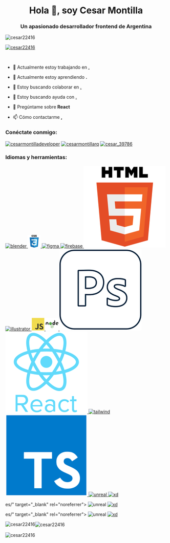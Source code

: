 
<h1 align="center">Hola 👋, soy Cesar Montilla</h1>
<h3 align="center">Un apasionado desarrollador frontend de Argentina</h3>

<p align="left"> <img src="https://komarev.com/ghpvc/?username=cesar22416&label=Profile%20views&color=0e75b6&style=flat" alt="cesar22416" /> </p>

<p align="left"> <a href="https://github.com/ryo-ma/github-profile-trophy"><img src="https://github-profile-trophy.vercel.app/?username=cesar22416" alt="cesar22416" /></a> </p>

<p align="left"> <a href="https://twitter.com/" target="blank"><img src="https://img.shields.io/twitter/follow/?logo=twitter&style=for-the-badge" alt="" /></a> </p>

- 🔭 Actualmente estoy trabajando en [.](.)

- 🌱 Actualmente estoy aprendiendo **.**

- 👯 Estoy buscando colaborar en [.](.)

- 🤝 Estoy buscando ayuda con [.](.)

- 💬 Pregúntame sobre **React**

- 📫 Cómo contactarme **,**

<h3 align="left">Conéctate conmigo:</h3>
<p align="left">
<a href="https://linkedin.com/in/cesarmontilladeveloper" target="blank"><img align="center" src="https://raw.githubusercontent.com/rahuldkjain/github-profile-readme-generator/master/src/images/icons/Social/linked-in-alt.svg" alt="cesarmontilladeveloper" altura="30" ancho="40" /></a>
<a href="https://instagram.com/cesarmontillarq" objetivo="blank"><img align="center" src="https://raw.githubusercontent.com/rahuldkjain/github-profile-readme-generator/master/src/images/icons/Social/instagram.svg" alt="cesarmontillarq" altura="30" ancho="40" /></a>
<a href="https://discord.gg/cesar_39786" objetivo="blank"><img align="center" src="https://raw.githubusercontent.com/rahuldkjain/github-profile-readme-generator/master/src/images/icons/Social/discord.svg" alt="cesar_39786" altura="30" ancho="40" /></a>
</p>

<h3 align="left">Idiomas y herramientas:</h3>
<p align="left"> <a href="https://www.blender.org/" target="_blank" rel="noreferrer"> <img src="https://download.blender.org/branding/community/blender_community_badge_white.svg" alt="blender" width="40" height="40"/> </a> <a href="https://www.w3schools.com/css/" target="_blank" rel="noreferrer"> <img src="https://raw.githubusercontent.com/devicons/devicon/master/icons/css3/css3-original-wordmark.svg" alt="css3" width="40" height="40"/> </a> <a href="https://www.figma.com/" target="_blank" rel="noreferrer"> <img src="https://www.vectorlogo.zone/logos/figma/figma-icon.svg" alt="figma" ancho="40" alto="40"/> </a> <a href="https://firebase.google.com/" target="_blank" rel="noreferrer"> <img src="https://www.vectorlogo.zone/logos/firebase/firebase-icon.svg" alt="firebase" ancho="40" alto="40"/> </a> <a href="https://www.w3.org/html/" target="_blank" rel="noreferrer"> <img src="https://raw.githubusercontent.com/devicons/devicon/master/icons/html5/html5-original-wordmark.svg" alt="html5" ancho="40" alto="40"/> </a> <a href="https://www.adobe.com/es/productos/illustrator.html" target="_blank" rel="noreferrer"> <img src="https://www.vectorlogo.zone/logos/adobe_illustrator/adobe_illustrator-icon.svg" alt="illustrator" width="40" height="40"/> </a> <a href="https://developer.mozilla.org/es-ES/docs/Web/JavaScript" target="_blank" rel="noreferrer"> <img src="https://raw.githubusercontent.com/devicons/devicon/master/icons/javascript/javascript-original.svg" alt="javascript" width="40" height="40"/> </a> <a href="https://nodejs.org" target="_blank" rel="noreferrer"> <img src="https://raw.githubusercontent.com/devicons/devicon/master/icons/nodejs/nodejs-original-wordmark.svg" alt="nodejs" width="40" height="40"/> </a> <a href="https://www.photoshop.com/es" target="_blank" rel="noreferrer"> <img src="https://raw.githubusercontent.com/devicons/devicon/master/icons/photoshop/photoshop-line.svg" alt="photoshop" ancho="40" alto="40"/> </a> <a href="https://reactjs.org/" target="_blank" rel="noreferrer"> <img src="https://raw.githubusercontent.com/devicons/devicon/master/icons/react/react-original-wordmark.svg" alt="react" ancho="40" alto="40"/> </a> <a href="https://tailwindcss.com/" target="_blank" rel="noreferrer"> <img src="https://www.vectorlogo.zone/logos/tailwindcss/tailwindcss-icon.svg" alt="tailwind" ancho="40" alto="40"/> </a> <a href="https://www.typescriptlang.org/" target="_blank" rel="noreferrer"> <img src="https://raw.githubusercontent.com/devicons/devicon/master/icons/typescript/typescript-original.svg" alt="typescript" ancho="40" alto="40"/> </a> <a href="https://unrealengine.com/" target="_blank" rel="noreferrer"> <img src="https://raw.githubusercontent.com/kenangundogan/fontisto/036b7eca71aab1bef8e6a0518f7329f13ed62f6b/icons/svg/brand/unreal-engine.svg" alt="unreal" ancho="40" alto="40"/> </a> <a href="https://www.adobe.com/products/xd.html" target="_blank" rel="noreferrer"> <img src="https://cdn.worldvectorlogo.com/logos/adobe-xd.svg" alt="xd" ancho="40" alto="40"/> </a> </p>es/" target="_blank" rel="noreferrer"> <img src="https://raw.githubusercontent.com/kenangundogan/fontisto/036b7eca71aab1bef8e6a0518f7329f13ed62f6b/icons/svg/brand/unreal-engine.svg" alt="unreal" width="40" height="40"/> </a> <a href="https://www.adobe.com/products/xd.html" target="_blank" rel="noreferrer"> <img src="https://cdn.worldvectorlogo.com/logos/adobe-xd.svg" alt="xd" width="40" height="40"/> </a> </p>es/" target="_blank" rel="noreferrer"> <img src="https://raw.githubusercontent.com/kenangundogan/fontisto/036b7eca71aab1bef8e6a0518f7329f13ed62f6b/icons/svg/brand/unreal-engine.svg" alt="unreal" width="40" height="40"/> </a> <a href="https://www.adobe.com/products/xd.html" target="_blank" rel="noreferrer"> <img src="https://cdn.worldvectorlogo.com/logos/adobe-xd.svg" alt="xd" width="40" height="40"/> </a> </p>

<img align="left" src="https://github-readme-stats.vercel.app/api/top-langs?username=cesar22416&show_icons=true&locale=es&layout=compact" alt="cesar22416" /></p>

<p> <img align="center" src="https://github-readme-stats.vercel.app/api?username=cesar22416&show_icons=true&locale=es" alt="cesar22416" /></p>

<p><img align="center" src="https://github-readme-streak-stats.herokuapp.com/?user=cesar22416&" alt="cesar22416" /></p>
